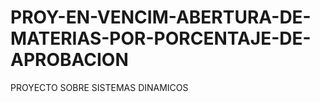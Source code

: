 # PROY-EN-VENCIM-ABERTURA-DE-MATERIAS-POR-PORCENTAJE-DE-APROBACION
PROYECTO SOBRE SISTEMAS DINAMICOS

